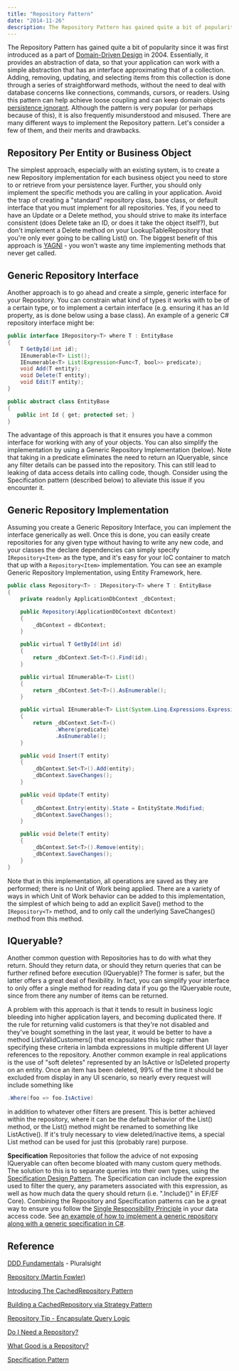 ```yaml
---
title: "Repository Pattern"
date: "2014-11-26"
description: The Repository Pattern has gained quite a bit of popularity since it was first introduced as a part of Domain-Driven Design in 2004.
---
```


The Repository Pattern has gained quite a bit of popularity since it was first introduced as a part of [Domain-Driven Design](http://bit.ly/PS-DDD) in 2004. Essentially, it provides an abstraction of data, so that your application can work with a simple abstraction that has an interface approximating that of a collection. Adding, removing, updating, and selecting items from this collection is done through a series of straightforward methods, without the need to deal with database concerns like connections, commands, cursors, or readers. Using this pattern can help achieve loose coupling and can keep domain objects [persistence ignorant](http://deviq.com/persistence-ignorance/). Although the pattern is very popular (or perhaps because of this), it is also frequently misunderstood and misused. There are many different ways to implement the Repository pattern. Let's consider a few of them, and their merits and drawbacks.

## Repository Per Entity or Business Object

The simplest approach, especially with an existing system, is to create a new Repository implementation for each business object you need to store to or retrieve from your persistence layer. Further, you should only implement the specific methods you are calling in your application. Avoid the trap of creating a "standard" repository class, base class, or default interface that you must implement for all repositories. Yes, if you need to have an Update or a Delete method, you should strive to make its interface consistent (does Delete take an ID, or does it take the object itself?), but don't implement a Delete method on your LookupTableRepository that you're only ever going to be calling List() on. The biggest benefit of this approach is [YAGNI](http://deviq.com/yagni) - you won't waste any time implementing methods that never get called.

## Generic Repository Interface

Another approach is to go ahead and create a simple, generic interface for your Repository. You can constrain what kind of types it works with to be of a certain type, or to implement a certain interface (e.g. ensuring it has an Id property, as is done below using a base class). An example of a generic C# repository interface might be:

```java
public interface IRepository<T> where T : EntityBase
{
    T GetById(int id);
    IEnumerable<T> List();
    IEnumerable<T> List(Expression<Func<T, bool>> predicate);
    void Add(T entity);
    void Delete(T entity);
    void Edit(T entity);
}

public abstract class EntityBase
{
   public int Id { get; protected set; }
}
```

The advantage of this approach is that it ensures you have a common interface for working with any of your objects. You can also simplify the implementation by using a Generic Repository Implementation (below). Note that taking in a predicate eliminates the need to return an IQueryable, since any filter details can be passed into the repository. This can still lead to leaking of data access details into calling code, though. Consider using the Specification pattern (described below) to alleviate this issue if you encounter it.

## Generic Repository Implementation

Assuming you create a Generic Repository Interface, you can implement the interface generically as well. Once this is done, you can easily create repositories for any given type without having to write any new code, and your classes the declare dependencies can simply specify `IRepository<Item>` as the type, and it's easy for your IoC container to match that up with a `Repository<Item>` implementation. You can see an example Generic Repository Implementation, using Entity Framework, here.

```java
public class Repository<T> : IRepository<T> where T : EntityBase
{
    private readonly ApplicationDbContext _dbContext;

    public Repository(ApplicationDbContext dbContext)
    {
        _dbContext = dbContext;
    }

    public virtual T GetById(int id)
    {
        return _dbContext.Set<T>().Find(id);
    }

    public virtual IEnumerable<T> List()
    {
        return _dbContext.Set<T>().AsEnumerable();
    }

    public virtual IEnumerable<T> List(System.Linq.Expressions.Expression<Func<T, bool>> predicate)
    {
        return _dbContext.Set<T>()
               .Where(predicate)
               .AsEnumerable();
    }

    public void Insert(T entity)
    {
        _dbContext.Set<T>().Add(entity);
        _dbContext.SaveChanges();
    }

    public void Update(T entity)
    {
        _dbContext.Entry(entity).State = EntityState.Modified;
        _dbContext.SaveChanges();
    }

    public void Delete(T entity)
    {
        _dbContext.Set<T>().Remove(entity);
        _dbContext.SaveChanges();
    }
}
```

Note that in this implementation, all operations are saved as they are performed; there is no Unit of Work being applied. There are a variety of ways in which Unit of Work behavior can be added to this implementation, the simplest of which being to add an explicit Save() method to the `IRepository<T>` method, and to only call the underlying SaveChanges() method from this method.

## IQueryable?

Another common question with Repositories has to do with what they return. Should they return data, or should they return queries that can be further refined before execution (IQueryable)? The former is safer, but the latter offers a great deal of flexibility. In fact, you can simplify your interface to only offer a single method for reading data if you go the IQueryable route, since from there any number of items can be returned.

A problem with this approach is that it tends to result in business logic bleeding into higher application layers, and becoming duplicated there. If the rule for returning valid customers is that they're not disabled and they've bought something in the last year, it would be better to have a method ListValidCustomers() that encapsulates this logic rather than specifying these criteria in lambda expressions in multiple different UI layer references to the repository. Another common example in real applications is the use of "soft deletes" represented by an IsActive or IsDeleted property on an entity. Once an item has been deleted, 99% of the time it should be excluded from display in any UI scenario, so nearly every request will include something like

```java
.Where(foo => foo.IsActive)
```

in addition to whatever other filters are present. This is better achieved within the repository, where it can be the default behavior of the List() method, or the List() method might be renamed to something like ListActive(). If it's truly necessary to view deleted/inactive items, a special List method can be used for just this (probably rare) purpose.

**Specification** Repositories that follow the advice of not exposing IQueryable can often become bloated with many custom query methods. The solution to this is to separate queries into their own types, using the [Specification Design Pattern](/specification-pattern/). The Specification can include the expression used to filter the query, any parameters associated with this expression, as well as how much data the query should return (i.e. ".Include()" in EF/EF Core). Combining the Repository and Specification patterns can be a great way to ensure you follow the [Single Responsibility Principle](/single-responsibility-principle/) in your data access code. See [an example of how to implement a generic repository along with a generic specification in C#](/specification-pattern/).

## Reference

[DDD Fundamentals](http://bit.ly/PS-DDD) - Pluralsight

[Repository (Martin Fowler)](http://martinfowler.com/eaaCatalog/repository.html)

[Introducing The CachedRepository Pattern](https://ardalis.com/introducing-the-cachedrepository-pattern)

[Building a CachedRepository via Strategy Pattern](https://ardalis.com/building-a-cachedrepository-via-strategy-pattern)

[Repository Tip - Encapsulate Query Logic](http://www.weeklydevtips.com/018)

[Do I Need a Repository?](http://www.weeklydevtips.com/024)

[What Good is a Repository?](http://www.weeklydevtips.com/025)

[Specification Pattern](/specification-pattern/)
